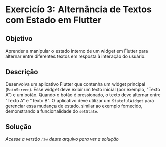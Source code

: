 # Exercicío 3: Alternância de Textos com Estado em Flutter

## Objetivo
Aprender a manipular o estado interno de um widget em Flutter para alternar entre diferentes textos em resposta à interação do usuário.

## Descrição
Desenvolva um aplicativo Flutter que contenha um widget principal (`MainScreen`). Esse widget deve exibir um texto inicial (por exemplo, "Texto A") e um botão. Quando o botão é pressionado, o texto deve alternar entre "Texto A" e "Texto B". O aplicativo deve utilizar um `StatefulWidget` para gerenciar essa mudança de estado, similar ao exemplo fornecido, demonstrando a funcionalidade do `setState`.

## Solução

*Acesse a versão `raw` deste arquivo para ver a solução*

<!--  
```dart
import 'package:flutter/material.dart';

void main() => runApp(TextToggleApp());

class TextToggleApp extends StatelessWidget {
  @override
  Widget build(BuildContext context) {
    return MaterialApp(
      home: MainScreen(),
    );
  }
}

class MainScreen extends StatefulWidget {
  @override
  _MainScreenState createState() => _MainScreenState();
}

class _MainScreenState extends State<MainScreen> {
  bool isTextA = true;

  void _toggleText() {
    setState(() {
      isTextA = !isTextA;
    });
  }

  @override
  Widget build(BuildContext context) {
    return Scaffold(
      appBar: AppBar(
        title: Text("Alternância de Textos"),
      ),
      body: Center(
        child: Column(
          mainAxisAlignment: MainAxisAlignment.center,
          children: <Widget>[
            Text(isTextA ? 'Texto A' : 'Texto B'),
            ElevatedButton(
              onPressed: _toggleText,
              child: Text('Alterar Texto'),
            ),
          ],
        ),
      ),
    );
  }
}
```
-->